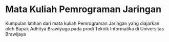 # Mata Kuliah Pemrograman Jaringan

Kumpulan latihan dari mata kuliah Pemrograman Jaringan yang diajarkan oleh Bapak Adhitya Brawiyuga pada prodi Teknik Informatika di Universitas Brawijaya
